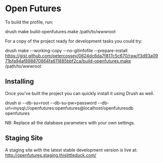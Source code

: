 Open Futures
============

To build the profile, run:

  drush make build-openfutures.make /path/to/wwwroot

For a copy of the project ready for development tasks you could try:

  drush make --working-copy --no-gitinfofile --prepare-install https://gist.github.com/petercossey/0824dc6da7f817c5c670/raw/f3d93a0971bfa94af898870864fa611885bbf2ca/build-openfutures.make /path/to/wwwroot


Installing
----------

Once you've built the project you can quickly install it using Drush as well.

  drush si --db-su=root --db-su-pw=password --db-url=mysql://openfutures:openfutures@localhost/openfuturesdb openfutures

NB: Replace all the database parameters with your own settings.


Staging Site
------------

A staging site with the latest stable development version is live at: http://openfutures.staging.thislittleduck.com/
